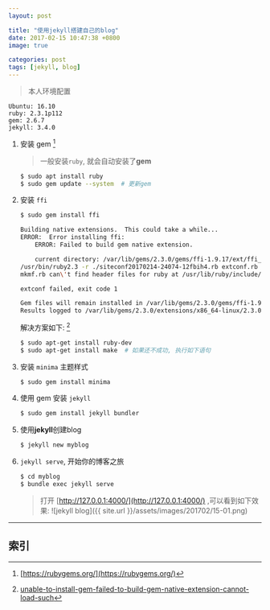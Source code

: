 ```yaml
---
layout: post

title: "使用jekyll搭建自己的blog"
date: 2017-02-15 10:47:38 +0800
image: true

categories: post
tags: [jekyll, blog]
---
```


>本人环境配置
```
Ubuntu: 16.10
ruby: 2.3.1p112
gem: 2.6.7
jekyll: 3.4.0
```

1. 安装 gem [^1]
    >一般安装`ruby`, 就会自动安装了**gem**

    ```bash
    $ sudo apt install ruby
    $ sudo gem update --system  # 更新gem
    ```

1. 安装 `ffi`
    ```bash
    $ sudo gem install ffi
    ```

    ```bash
    Building native extensions.  This could take a while...
    ERROR:  Error installing ffi:
	    ERROR: Failed to build gem native extension.

        current directory: /var/lib/gems/2.3.0/gems/ffi-1.9.17/ext/ffi_c
    /usr/bin/ruby2.3 -r ./siteconf20170214-24074-12fbih4.rb extconf.rb
    mkmf.rb can\'t find header files for ruby at /usr/lib/ruby/include/ruby.h

    extconf failed, exit code 1

    Gem files will remain installed in /var/lib/gems/2.3.0/gems/ffi-1.9.17 for inspection.
    Results logged to /var/lib/gems/2.3.0/extensions/x86_64-linux/2.3.0/ffi-1.9.17/gem_make.out
    ```
    解决方案如下: [^2]
    ```bash
    $ sudo apt-get install ruby-dev
    $ sudo apt-get install make  # 如果还不成功, 执行如下语句
    ```

1. 安装 `minima` 主题样式
    ```bash
    $ sudo gem install minima
    ```

1. 使用 gem 安装 `jekyll`
    ```bash
    $ sudo gem install jekyll bundler
    ```

1. 使用**jekyll**创建blog
    ```bash
    $ jekyll new myblog
    ```

1. `jekyll serve`, 开始你的博客之旅
    ```bash
    $ cd myblog
    $ bundle exec jekyll serve
    ```

    >打开 [http://127.0.0.1:4000/](http://127.0.0.1:4000/) ,可以看到如下效果:
    ![jekyll blog]({{ site.url }}/assets/images/201702/15-01.png)

---
## 索引

[^1]: [https://rubygems.org/](https://rubygems.org/)
[^2]: [unable-to-install-gem-failed-to-build-gem-native-extension-cannot-load-such](http://stackoverflow.com/questions/13767725/unable-to-install-gem-failed-to-build-gem-native-extension-cannot-load-such)
